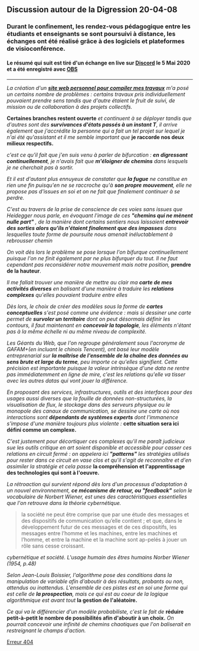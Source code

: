 ## Discussion autour de la Digression 20-04-08
### Durant le confinement, les rendez-vous pédagogique entre les étudiants et enseignants se sont poursuivi à distance, les échanges ont été réalisé grâce à des logiciels et plateformes de visioconférence.
#### Le résumé qui suit est tiré d'un échange en live sur [Discord](https://discord.com/) le 5 Mai 2020 et a été enregistré avec [OBS](https://obsproject.com/fr)

***

*La création d'un **[site web personnel pour compiler mes travaux](https://monsite.etxetxe.fr)** m'a posé un certains nombre de problèmes : certains travaux pris individuellement pouvaient prendre sens tandis que d'autre étaient le fruit de suivi, de mission ou de collaboration à des projets collectifs.*

**Certaines branches restent ouverte** *et continuent à se déployer tandis que d'autres sont des **survivances d'états passés à un instant T**, il arrive également que j'accrédite la personne qui a fait un tel projet sur lequel je n'ai été qu'assistant et il me semble important que* **je raccorde nos deux milieux respectifs.**

*c'est ce qu'il fait que j'en suis venu à parler de bifurcation : **en digressant continuellement**, je n'avais fait que **m'éloigner de chemins** dans lesquels je ne cherchait pas à sortir.*

*Et il est d'autant plus ennuyeux de constater que **la fugue** ne constitue en rien une fin puisqu'en ne se raccroche qu'à **son propre mouvement**, elle ne propose pas d'issues en soi et on ne fait que finalement continuer à se perdre.*

*C'est au travers de la prise de conscience de ces voies sans issues que Heidegger nous parle, en évoquant l'image de ces **"chemins qui ne mènent nulle part"** , de la manière dont certains sentiers nous laissaient **entrevoir des sorties alors qu'ils n'étaient finalement que des impasses** dans lesquelles toute forme de poursuite nous amenait inéluctablement à rebrousser chemin*

*On voit dès lors le problème se pose lorsque l'on bifurque continuellement puisque l'on ne finit également par ne plus bifurquer du tout. Il ne faut cependant pas reconsidérer notre mouvement mais notre position,* **prendre de la hauteur**.

*Il me fallait trouver une manière de mettre au clair ma **carte de mes activités diverses** en balisant d'une manière à traduire les **relations complexes** qu'elles pouvaient traduire entre elles*

*Dès lors, le choix de créer des modèles sous la forme de **cartes conceptuelles** s'est posé comme une évidence : mais si dessiner une carte permet de **survoler un territoire** dont on peut désormais définir les contours, il faut maintenant en **concevoir la topologie**, les éléments n'étant pas à la même échelle ni au même niveau de complexité.*

*Les Géants du Web, que l'on regroupe généralement sous l'acronyme de GAFAM+(en incluant le chinois Tencent), ont basé leur modèle entreprenarial sur **la maîtrise de l'ensemble de la chaîne des données au sens brute et large du terme**, peu importe ce qu'elles signifient. Cette précision est importante puisque la valeur intrinsèque d'une data ne rentre pas immédiatemment en ligne de mire, c'est les relations qu'elle va tisser avec les autres datas qui vont jouer la différence.*

*En proposant des services, infrastructures, outils et des interfaces pour des usages aussi diverses que la fouille de données non-structurées, la visualisation de flux, le stockage dans des serveurs physique ou le monopole des canaux de communication, se dessine une carte où nos interactions sont **dépendants de systèmes experts** dont l'immanence s'impose d'une manière toujours plus violente :* **cette situation sera ici défini comme un complexe.**

*C'est justement pour décortiquer ces complexes qu'il me paraît judicieux sue les outils critique en art soient disponible et accessible pour casser ces relations en circuit fermé : on appelera ici **"patterns"** les stratégies utilisés pour rester dans ce circuit en vase clos et qu'il s'agit de reconnaître et d'en assimiler la stratégie et cela passe* **la compréhension et l'apprentissage des technologies qui sont à l'oeuvre.**

*La rétroaction qui survient répond dès lors d'un processus d'adaptation à un nouvel environnement, **ce mécanisme de retour, ou "feedback"** selon le vocabulaire de Norbert Wiener, est unes des caractéristiques essentielles que l'on retrouve dans la théorie cybernétique.*

>la société ne peut être comprise que par une étude des messages et des dispositifs de communication qu’elle contient ; et que, dans le développement futur de ces messages et de ces dispositifs, les messages entre l’homme et les machines, entre les machines et l’homme, et entre la machine et la machine sont ap-pelés à jouer un rôle sans cesse croissant.

*cybernétique et société. L'usage humain des êtres humains Norber Wiener (1954, p.48)*

*Selon Jean-Louis Boissier, l'algorithme pose des conditions dans la manipulation de variable afin d'aboutir à des résultats, probants ou non, attendus ou inattendus. L'ensemble de ces pistes est en soi une forme qui est celle de **la prospection**, mais ce qui est au coeur de la logique algorithmique est avant tout* **la gestion de l'aléatoire.**

*Ce qui va le différencier d'un modèle probabiliste, c'est le fait de* **réduire petit-à-petit le nombre de possibilités afin d'aboutir à un choix.** *On pourrait concevoir une infinité de chemins chaotiques que l'on baliserait en restreignant le champs d'action.*

[Erreur 404](https://bifurcation.etxetxe.fr/404.html)
